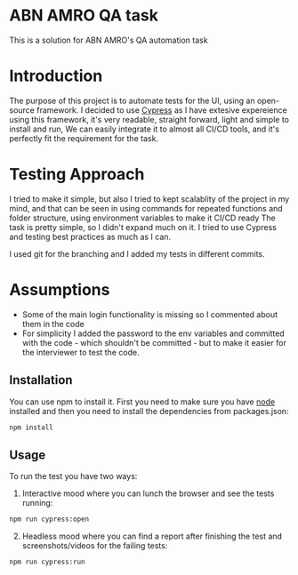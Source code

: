 # ABN AMRO QA task

This is a solution for ABN AMRO's QA automation task

# Introduction
The purpose of this project is to automate tests for the UI, using an open-source framework. I decided to use [Cypress](https://www.cypress.io/) as I have extesive expereience using this framework, it's very readable, straight forward, light and simple to install and run, We can easily integrate it to almost all CI/CD tools, and it's perfectly fit the requirement for the task.



# Testing Approach
I tried to make it simple, but also I tried to kept scalablity of the project in my mind, and that can be seen in using commands for repeated functions and folder structure, using environment variables to make it CI/CD ready
The task is pretty simple, so I didn't expand much on it.
I tried to use Cypress and testing best practices as much as I can.

I used git for the branching and I added my tests in different commits.

# Assumptions 

- Some of the main login functionality is missing so I commented about them in the code
- For simplicity I added the password to the env variables and committed  with  the code - which shouldn't be committed - but to make it easier for the interviewer to test the code.
## Installation

You can use npm to install it.
First you need to make sure you have [node](https://nodejs.org/en/download) installed and then you need to install the dependencies from packages.json:


```bash
npm install
```

## Usage
To run the test you have two ways:

1. Interactive mood where you can lunch the browser and see the tests running:

```bash
npm run cypress:open
```
2. Headless mood where you can find a report after finishing the test and screenshots/videos for the failing tests:
```bash
npm run cypress:run
```
